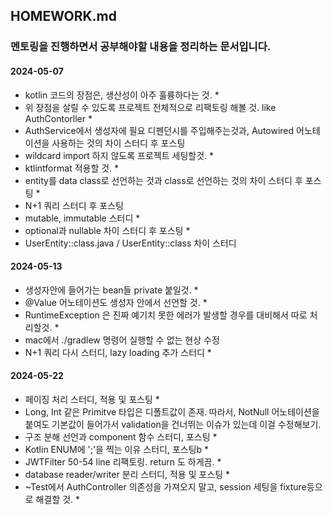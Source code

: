 ## HOMEWORK.md
### 멘토링을 진행하면서 공부해야할 내용을 정리하는 문서입니다.

#### 2024-05-07
- kotlin 코드의 장점은, 생산성이 아주 훌륭하다는 것. *
- 위 장점을 살릴 수 있도록 프로젝트 전체적으로 리팩토링 해볼 것. like AuthContorller *
- AuthService에서 생성자에 필요 디펜던시를 주입해주는것과, Autowired 어노테이션을 사용하는 것의 차이 스터디 후 포스팅
- wildcard import 하지 않도록 프로젝트 세팅할것. *
- ktlintformat 적용할 것. *
- entity를 data class로 선언하는 것과 class로 선언하는 것의 차이 스터디 후 포스팅 *
- N+1 쿼리 스터디 후 포스팅
- mutable, immutable 스터디 *
- optional과 nullable 차이 스터디 후 포스팅 *
- UserEntity::class.java / UserEntity::class 차이 스터디

#### 2024-05-13
- 생성자안에 들어가는 bean들 private 붙일것. *
- @Value 어노테이션도 생성자 안에서 선언할 것. *
- RuntimeException 은 진짜 예기치 못한 에러가 발생할 경우를 대비해서 따로 처리할것. *
- mac에서 ./gradlew 명령어 실행할 수 없는 현상 수정
- N+1 쿼리 다시 스터디, lazy loading 추가 스터디 *


#### 2024-05-22
- 페이징 처리 스터디, 적용 및 포스팅 *
- Long, Int 같은 Primitve 타입은 디폴트값이 존재. 따라서, NotNull 어노테이션을 붙여도 기본값이 들어가서 validation을 건너뛰는 이슈가 있는데 이걸 수정해보기.
- 구조 분해 선언과 component 함수 스터디, 포스팅 *
- Kotlin ENUM에 ';'을 찍는 이유 스터디, 포스팅b *
- JWTFilter 50-54 line 리팩토링. return 도 하게끔. *
- database reader/writer 분리 스터디, 적용 및 포스팅 *
- ~Test에서 AuthController 의존성을 가져오지 말고, session 세팅을 fixture등으로 해결할 것. *
